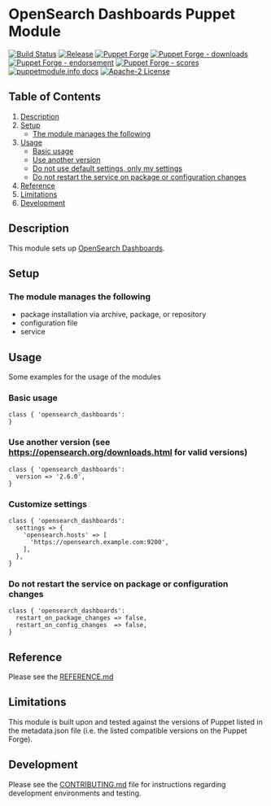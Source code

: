 # OpenSearch Dashboards Puppet Module
[![Build Status](https://github.com/voxpupuli/puppet-opensearch_dashboards/workflows/CI/badge.svg)](https://github.com/voxpupuli/puppet-opensearch_dashboards/actions?query=workflow%3ACI)
[![Release](https://github.com/voxpupuli/puppet-opensearch_dashboards/actions/workflows/release.yml/badge.svg)](https://github.com/voxpupuli/puppet-opensearch_dashboards/actions/workflows/release.yml)
[![Puppet Forge](https://img.shields.io/puppetforge/v/puppet/opensearch_dashboards.svg)](https://forge.puppetlabs.com/puppet/opensearch_dashboards)
[![Puppet Forge - downloads](https://img.shields.io/puppetforge/dt/puppet/opensearch_dashboards.svg)](https://forge.puppetlabs.com/puppet/opensearch_dashboards)
[![Puppet Forge - endorsement](https://img.shields.io/puppetforge/e/puppet/opensearch_dashboards.svg)](https://forge.puppetlabs.com/puppet/opensearch_dashboards)
[![Puppet Forge - scores](https://img.shields.io/puppetforge/f/puppet/opensearch_dashboards.svg)](https://forge.puppetlabs.com/puppet/opensearch_dashboards)
[![puppetmodule.info docs](http://www.puppetmodule.info/images/badge.png)](http://www.puppetmodule.info/m/puppet-opensearch_dashboards)
[![Apache-2 License](https://img.shields.io/github/license/voxpupuli/puppet-opensearch_dashboards.svg)](LICENSE)

## Table of Contents

1. [Description](#description)
1. [Setup](#setup)
    * [The module manages the following](#the-module-manages-the-following)
1. [Usage](#usage)
    * [Basic usage](#Basic-usage)
    * [Use another version](#use-another-version-see-httpsopensearchorgdownloadshtml-for-valid-versions)
    * [Do not use default settings, only my settings](#do-not-use-default-settings-only-my-settings)
    * [Do not restart the service on package or configuration changes](#do-not-restart-the-service-on-package-or-configuration-changes)
1. [Reference](#reference)
1. [Limitations](#limitations)
1. [Development](#development)

## Description

This module sets up [OpenSearch Dashboards](https://opensearch.org/docs/latest/dashboards/index/).

## Setup

### The module manages the following

* package installation via archive, package, or repository
* configuration file
* service

## Usage

Some examples for the usage of the modules

### Basic usage

```puppet
class { 'opensearch_dashboards':
}
```

### Use another version (see https://opensearch.org/downloads.html for valid versions)

```puppet
class { 'opensearch_dashboards':
  version => '2.6.0',
}
```

### Customize settings

```puppet
class { 'opensearch_dashboards':
  settings => {
    'opensearch.hosts' => [
      'https://opensearch.example.com:9200',
    ],
  },
}
```

### Do not restart the service on package or configuration changes

```puppet
class { 'opensearch_dashboards':
  restart_on_package_changes => false,
  restart_on_config_changes  => false,
}
```

## Reference

Please see the [REFERENCE.md](https://github.com/voxpupuli/puppet-opensearch_dashboards/blob/master/REFERENCE.md)

## Limitations

This module is built upon and tested against the versions of Puppet listed in the metadata.json file (i.e. the listed compatible versions on the Puppet Forge).

## Development

Please see the [CONTRIBUTING.md](https://github.com/voxpupuli/puppet-opensearch_dashboards/blob/master/.github/CONTRIBUTING.md) file for instructions regarding development environments and testing.
